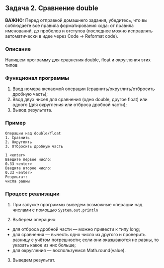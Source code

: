 ## Задача 2. Сравнение double
**ВАЖНО:** Перед отправкой домашнего задания, убедитесь, что вы соблюдаете все правила форматирования кода: от правила именований, до пробелов и отступов (последнее можно исправлять автоматически в идее через Code -> Reformat code).

### Описание
Напишем программу для сравнения double, float и округления этих типов

### Функционал программы
1. Ввод номера желаемой операции (сравнить/округлить/отбросить дробную часть);
2. Ввод двух чисел для сравнения (одно double, другое float) или одного (для округления или отброса дробной части);
3. Вывод результата.

### Пример
```
Операции над double/float
1. Сравнить
2. Округлить
3. Отбросить дробную часть

1 <enter>
Введите первое число:
0.33 <enter>
Введите второе число:
0.33 <enter>
Результат:
числа равны
```

### Процесс реализации
1. При запуске программы выведем возможные операции над числами с помощью `System.out.println`

2. Выберем операцию:
  - для отброса дробной части — можно привести к типу long;
  - для сравнения — вычесть одно число из другого и проверить разницу с учётом погрешности; если они оказываются не равны, то указать какое из них больше;
  - для округления — воспользуемся Math.round(value).

3. Выведем результат.
